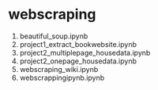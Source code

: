 # webscraping

1. beautiful_soup.ipynb
2. project1_extract_bookwebsite.ipynb
3. project2_multiplepage_housedata.ipynb
4. project2_onepage_housedata.ipynb
5. webscraping_wiki.ipynb
6. webscrappingipynb.ipynb
